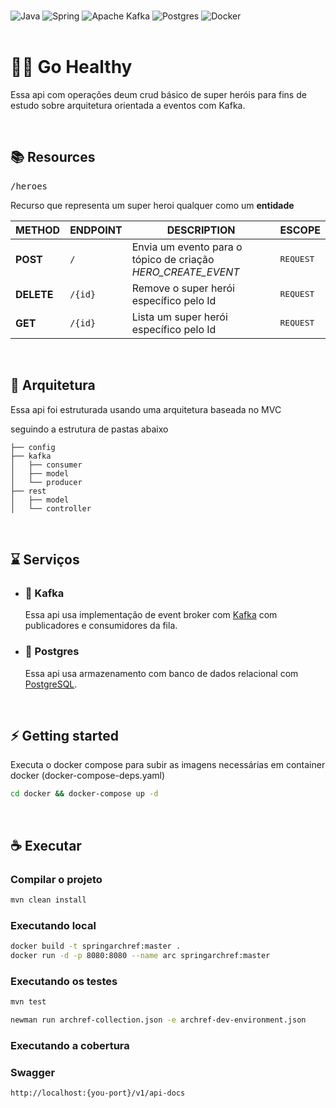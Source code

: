 <br/>

![Java](https://img.shields.io/badge/java-%23ED8B00.svg?style=for-the-badge&logo=openjdk&logoColor=white)
![Spring](https://img.shields.io/badge/spring-%236DB33F.svg?style=for-the-badge&logo=spring&logoColor=white)
![Apache Kafka](https://img.shields.io/badge/Apache%20Kafka-000?style=for-the-badge&logo=apachekafka)
![Postgres](https://img.shields.io/badge/postgres-%23316192.svg?style=for-the-badge&logo=postgresql&logoColor=white)
![Docker](https://img.shields.io/badge/docker-%230db7ed.svg?style=for-the-badge&logo=docker&logoColor=white)
<br/>
<br/>

# 🦸🏻 Go Healthy
Essa api com operações deum crud básico de super heróis para fins de estudo sobre arquitetura orientada a eventos com Kafka.

<br/>

## 📚 Resources

<kbd>/heroes</kbd>

Recurso que representa um super heroi qualquer como um **entidade**

| METHOD     | ENDPOINT         | DESCRIPTION                                                  | ESCOPE             |
|------------|------------------|--------------------------------------------------------------|--------------------|
| **POST**   | `/`              | Envia um evento para o tópico de criação *HERO_CREATE_EVENT* | <kbd>REQUEST</kbd> |
| **DELETE** | `/{id}`          | Remove o super herói específico pelo Id                      | <kbd>REQUEST</kbd> |
| **GET**    | `/{id}`          | Lista um super herói  específico pelo Id                     | <kbd>REQUEST</kbd> |


<br/>

## 📐 Arquitetura

Essa api foi estruturada usando uma arquitetura baseada no MVC

seguindo a estrutura de pastas abaixo

```
├── config
├── kafka
│   ├── consumer
│   ├── model
│   └── producer
├── rest
│   ├── model
│   └── controller

```

<br/>

## ⌛️ Serviços

- ### 🔱 **Kafka**
  Essa api usa implementação de event broker com [Kafka](https://kafka.apache.org/) com publicadores e consumidores da fila.
- ### 🐘 **Postgres**
  Essa api usa armazenamento com banco de dados relacional com [PostgreSQL](https://www.postgresql.org/).
<br/>

## ⚡ Getting started

Executa o docker compose para subir as imagens necessárias em container docker (docker-compose-deps.yaml)

```sh
cd docker && docker-compose up -d
```

<br/>

## ☕ Executar

### Compilar o projeto

```sh
mvn clean install
```

### Executando **local**

```sh
docker build -t springarchref:master .
docker run -d -p 8080:8080 --name arc springarchref:master
```

### Executando os **testes**
```sh
mvn test

newman run archref-collection.json -e archref-dev-environment.json
```

### Executando a **cobertura**


### **Swagger**

```
http://localhost:{you-port}/v1/api-docs
```

<br/>

